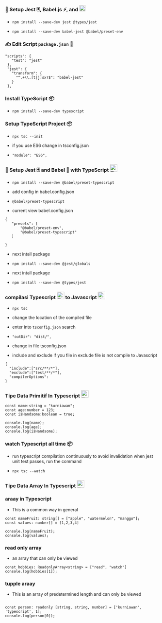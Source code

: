 ### 🚀 Setup Jest 🃏, Babel.js ⚡, and <img src="https://raw.githubusercontent.com/remojansen/logo.ts/master/ts.png" alt="TypeScript" width="20" height="20" />


- ```npm install --save-dev jest @types/jest```

- ```npm install --save-dev babel-jest @babel/preset-env```


### ✍️ Edit Script `package.json` 📝

 ```
"scripts": {
    "test": "jest"
  },
  "jest": {
    "transform": {
      "^.+\\.[t|j]sx?$": "babel-jest"
    }
  },
```


###  Install TypeScript 📦

- ```npm install --save-dev typescript```


### Setup TypeScript Project 📦

- ```npx tsc --init```

- if you use ES6 change in tsconfig.json

- ```"module": "ES6",```


### 🚀 Setup Jest 🃏 and Babel 🔧 with TypeScript <img src="https://raw.githubusercontent.com/remojansen/logo.ts/master/ts.png" alt="TypeScript" width="24" />

- ```npm install --save-dev @babel/preset-typescript```

- add config in babel.config.json

- ```@babel/preset-typescript```

- current view babel.config.json

 ```
{
    "presets": [
        "@babel/preset-env",
        "@babel/preset-typescript"
    ]
    
}
```
- next intall package

- ```npm install --save-dev @jest/globals```

- next intall package

- ```npm install --save-dev @types/jest```

### compilasi Typescript <img src="https://raw.githubusercontent.com/remojansen/logo.ts/master/ts.png" alt="TypeScript" width="24" /> to Javascript <img src="https://upload.wikimedia.org/wikipedia/commons/6/6a/JavaScript-logo.png" alt="JavaScript" width="24" />

- ```npx tsc```

- change the location of the compiled file
- enter into ```tsconfig.json``` search 
- ```"outDir": "dist/",```


- change in file tsconfig.json
- include and exclude if you file in exclude file is not compile to Javascript

```
{ 
  "include":["src/**/*"],
  "exclude":["test/**/*"],
  "compilerOptions":
}
```

### Tipe Data Primitif In Typescript <img src="https://raw.githubusercontent.com/remojansen/logo.ts/master/ts.png" alt="TypeScript" width="24" />

```
const name:string = "kurniawan";
const age:number = 123;
const isHandsome:boolean = true;

console.log(name);
console.log(age);
console.log(isHandsome);
```


###  watch Typescript all time 📦
- run typescript compilation continuously to avoid invalidation when jest unit test passes, run the command

- ```npx tsc --watch```

### Tipe Data Array In Typescript <img src="https://raw.githubusercontent.com/remojansen/logo.ts/master/ts.png" alt="TypeScript" width="24" />


### araay in Typescript

- This is a common way in general
```
const nameFruit: string[] = ["apple", "watermelon", "manggo"];
const values: number[] = [1,2,3,4]

console.log(nameFruit);
console.log(values);
```

### read only array

- an array that can only be viewed
```
const hobbies: ReadonlyArray<string> = ["read", "watch"]
console.log(hobbies[1]);
```

### tupple araay

- This is an array of predetermined length and can only be viewed
```

const person: readonly [string, string, number] = ['kurniawan', 'typescript', 1];
console.log(person[0]);
```